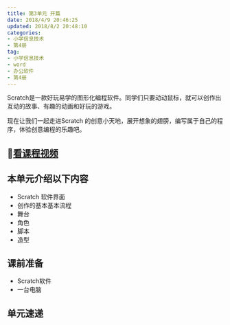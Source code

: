 ```yaml
---
title: 第3单元 开篇
date: 2018/4/9 20:46:25
updated: 2018/8/2 20:48:10
categories:
- 小学信息技术
- 第4册
tag: 
- 小学信息技术
- word
- 办公软件
- 第4册
---
```


Scratch是一款好玩易学的图形化编程软件。同学们只要动动鼠标，就可以创作出互动的故事、有趣的动画和好玩的游戏。

现在让我们一起走进Scratch 的创意小天地，展开想象的翅膀，编写属于自己的程序，体验创意编程的乐趣吧。

## :cinema:[看课程视频](https://itdamo.ke.qq.com/)
## 本单元介绍以下内容
- Scratch 软件界面
- 创作的基本基本流程
- 舞台
- 角色
- 脚本
- 造型
## 课前准备
- Scratch软件
- 一台电脑
## 单元速递

